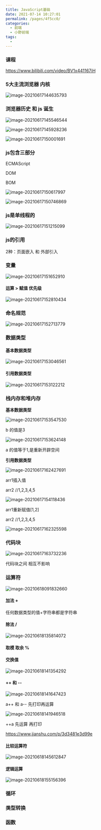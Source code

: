 ```yaml
---
title: JavaScript基础
date: 2021-07-14 10:27:01
permalink: /pages/4f5cc0/
categories:
  - 前端
  - 小野前端
tags:
  - 
---
```

### 课程

https://www.bilibili.com/video/BV1x441167iH

### 5大主流浏览器 内核

![image-20210617144635793](https://ke-pic.oss-cn-beijing.aliyuncs.com//img/image-20210617144635793.png)

### 浏览器历史 和 js 诞生

![image-20210617145546544](https://ke-pic.oss-cn-beijing.aliyuncs.com//img/image-20210617145546544.png)

![image-20210617145928236](https://ke-pic.oss-cn-beijing.aliyuncs.com//img/image-20210617145928236.png)

![image-20210617150001691](https://ke-pic.oss-cn-beijing.aliyuncs.com//img/image-20210617150001691.png)

### js包含三部分

ECMAScript

DOM

BOM

![image-20210617150617997](https://ke-pic.oss-cn-beijing.aliyuncs.com//img/image-20210617150617997.png)

![image-20210617150746869](https://ke-pic.oss-cn-beijing.aliyuncs.com//img/image-20210617150746869.png)

### js是单线程的

![image-20210617151215099](https://ke-pic.oss-cn-beijing.aliyuncs.com//img/image-20210617151215099.png)

### js的引用

2种：页面嵌入 和 外部引入

### 变量

![image-20210617151652910](https://ke-pic.oss-cn-beijing.aliyuncs.com//img/image-20210617151652910.png)

#### 运算 > 赋值 优先级

![image-20210617152810434](https://ke-pic.oss-cn-beijing.aliyuncs.com//img/image-20210617152810434.png)

### 命名规范

![image-20210617152713779](https://ke-pic.oss-cn-beijing.aliyuncs.com//img/image-20210617152713779.png)

### 数据类型

#### 基本数据类型

![image-20210617153046561](https://ke-pic.oss-cn-beijing.aliyuncs.com//img/image-20210617153046561.png)

#### 引用数据类型

![image-20210617153122212](https://ke-pic.oss-cn-beijing.aliyuncs.com//img/image-20210617153122212.png)

### 栈内存和堆内存

**基本数据类型**

![image-20210617153547530](https://ke-pic.oss-cn-beijing.aliyuncs.com//img/image-20210617153547530.png)

b 的值是3

![image-20210617153624148](https://ke-pic.oss-cn-beijing.aliyuncs.com//img/image-20210617153624148.png)

a 的值等于1,是重新开辟空间

**引用数据类型**

![image-20210617162427691](https://ke-pic.oss-cn-beijing.aliyuncs.com//img/image-20210617162427691.png)

arr1插入值 

arr2 //1,2,3,4,5

![image-20210617154118436](https://ke-pic.oss-cn-beijing.aliyuncs.com//img/image-20210617154118436.png)

arr1重新赋值[1,2] 

arr2 //1,2,3,4,5

![image-20210617162325598](https://ke-pic.oss-cn-beijing.aliyuncs.com//img/image-20210617162325598.png)

### 代码块

![image-20210617163732236](https://ke-pic.oss-cn-beijing.aliyuncs.com//img/image-20210617163732236.png)

代码块之间 相互不影响

### 运算符

![image-20210618091832660](https://ke-pic.oss-cn-beijing.aliyuncs.com//img/image-20210618091832660.png)

#### 加法 +

任何数据类型的值+字符串都是字符串

#### 除法 /

![image-20210618135814072](https://ke-pic.oss-cn-beijing.aliyuncs.com//img/image-20210618135814072.png)

#### 取模 取余 %

#### 交换值

![image-20210618141354292](https://ke-pic.oss-cn-beijing.aliyuncs.com//img/image-20210618141354292.png)

#### ++  和 --

![image-20210618141647423](https://ke-pic.oss-cn-beijing.aliyuncs.com//img/image-20210618141647423.png)

a++ 和 a-- 先打印再运算

![image-20210618141946518](https://ke-pic.oss-cn-beijing.aliyuncs.com//img/image-20210618141946518.png)

++a 先运算 再打印

https://www.jianshu.com/p/3d3481e3d99e

#### 比较运算符

![image-20210618145612847](https://ke-pic.oss-cn-beijing.aliyuncs.com//img/image-20210618145612847.png)

#### 逻辑运算

![image-20210618155156396](https://ke-pic.oss-cn-beijing.aliyuncs.com//img/image-20210618155156396.png)

### 循环

### 类型转换

### 函数

